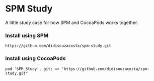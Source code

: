 # SPM Study

A little study case for how SPM and CocoaPods works together.

### Install using SPM

```
https://github.com/didisouzacosta/spm-study.git
```

### Install using CocoaPods

```
pod 'SPM_Study', git: => "https://github.com/didisouzacosta/spm-study.git"
```
